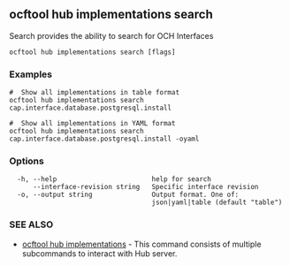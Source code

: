 ## ocftool hub implementations search

Search provides the ability to search for OCH Interfaces

```
ocftool hub implementations search [flags]
```

### Examples

```
#  Show all implementations in table format
ocftool hub implementations search cap.interface.database.postgresql.install

#  Show all implementations in YAML format			
ocftool hub implementations search cap.interface.database.postgresql.install -oyaml

```

### Options

```
  -h, --help                        help for search
      --interface-revision string   Specific interface revision
  -o, --output string               Output format. One of:
                                    json|yaml|table (default "table")
```

### SEE ALSO

* [ocftool hub implementations](ocftool_hub_implementations.md)	 - This command consists of multiple subcommands to interact with Hub server.

